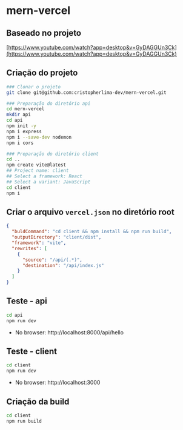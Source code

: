 # mern-vercel

## Baseado no projeto

[https://www.youtube.com/watch?app=desktop&v=GyDAGGUn3Ck](https://www.youtube.com/watch?app=desktop&v=GyDAGGUn3Ck)

## Criação do projeto

```bash
### Clonar o projeto
git clone git@github.com:cristopherlima-dev/mern-vercel.git

### Preparação do diretório api
cd mern-vercel
mkdir api
cd api
npm init -y
npm i express
npm i --save-dev nodemon
npm i cors

### Preparação do diretório client
cd ..
npm create vite@latest
## Project name: client
## Select a framework: React
## Select a variant: JavaScript
cd client
npm i
```

## Criar o arquivo `vercel.json` no diretório root

```json
{
  "buldCommand": "cd client && npm install && npm run build",
  "outputDirectory": "client/dist",
  "framework": "vite",
  "rewrites": [
    {
      "source": "/api/(.*)",
      "destination": "/api/index.js"
    }
  ]
}
```

## Teste - api

```bash
cd api
npm run dev
```

- No browser: http://localhost:8000/api/hello

## Teste - client

```bash
cd client
npm run dev
```

- No browser: http://localhost:3000

## Criação da build

```bash
cd client
npm run build
```
